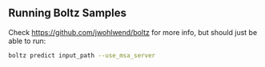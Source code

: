 ## Running Boltz Samples
Check https://github.com/jwohlwend/boltz for more info, but should just be able to run: 

``` bash
boltz predict input_path --use_msa_server 
```

